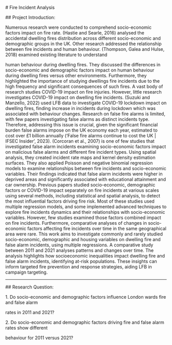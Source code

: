 \# Fire Incident Analysis







\## Project Introduction:





Numerous research were conducted to comprehend socio-economic factors impact on fire rate. (Hastie and Searle, 2016) analysed the accidental dwelling fires distribution across different socio-economic and demographic groups in the UK. Other research addressed the relationship between fire incidents and human behaviour. (Thompson, Galea and Hulse, 2018) examined existing literature to understand 

human behaviour during dwelling fires. They discussed the differences in socio-economic and demographic factors impact on human behaviour during dwelling fires versus other environments. Furthermore, they highlighted the importance of studying dwellings fire incidents due to the high frequency and significant consequences of such fires. A vast body of research studies COVID-19 impact on fire injuries. However, little research investigates COVID-19 impact on dwelling fire incidents. (Suzuki and Manzello, 2022) used LFB data to investigate COVID-19 lockdown impact on dwelling fires, finding increase in incidents during lockdown which was associated with behaviour changes. Research on false fire alarms is limited, with few papers investigating false alarms as distinct incidents type. Therefore, addressing this issue is crucial, given the significant financial burden false alarms impose on the UK economy each year, estimated to cost over £1 billion annually (‘False fire alarms continue to cost the UK | IFSEC Insider’, 2023). (Corcoran et al., 2007) is one of few studies that investigated false alarm incidents examining socio-economic factors impact on malicious false alarms and different fire incident types. Using spatial analysis, they created incident rate maps and kernel density estimation surfaces. They also applied Poisson and negative binomial regression models  to examine relationships between fire incidents and socio-economic variables. Their findings indicated that false alarm incidents were higher in deprived areas and significantly associated with educational attainment and car ownership. Previous papers studied socio-economic, demographic factors or COVID-19 impact separately on fire incidents at various scales using several methods, including statistical and spatial analysis, to detect the most influential factors driving fire risk. Most of these studies used multiple regression models, and some implemented advanced techniques to explore fire incidents dynamics and their relationships with socio-economic variables. However, few studies examined those factors combined impact on fire incidents. Furthermore, comparative analyses of changes in socio-economic factors affecting fire incidents over time in the same geographical area were rare. This work aims to investigate commonly and rarely studied socio-economic, demographic and housing variables on dwelling fire and false alarm incidents, using multiple regressions. A comparative study between 2011 and 2021 analyses patterns and changes over time. The analysis highlights how socioeconomic inequalities impact dwelling fire and false alarm incidents, identifying at-risk populations. These insights can inform targeted fire prevention and response strategies, aiding LFB in campaign targeting. 



---



\## Research Question:



1\. Do socio-economic and demographic factors influence London wards fire and false alarm 

rates in 2011 and 2021? 

2\. Do socio-economic and demographic factors driving fire and false alarm rates show different 

behaviour for 2011 versus 2021?

